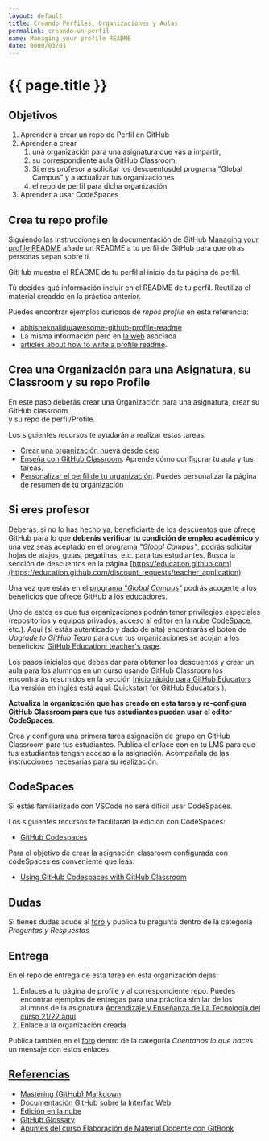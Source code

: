 ```yaml
---
layout: default
title: Creando Perfiles, Organizaciones y Aulas
permalink: creando-un-perfil
name: Managing your profile README
date: 0000/03/01
---
```


# {{ page.title }}

## Objetivos

1. Aprender a crear un repo de Perfil en GitHub
2. Aprender a crear 
    1. una organización para una asignatura que vas a impartir, 
    2. su correspondiente aula GitHub Classroom,
    3. Si eres profesor a solicitar los descuentosdel programa "Global Campus" y a actualizar tus organizaciones 
    3. el repo de perfil para dicha organización
3. Aprender a usar CodeSpaces

## Crea tu repo profile

Siguiendo las instrucciones en la documentación de GitHub [Managing your profile README](https://docs.github.com/en/account-and-profile/setting-up-and-managing-your-github-profile/customizing-your-profile/managing-your-profile-readme) añade un README a tu perfil de GitHub para que otras personas sepan sobre ti.

GitHub muestra el README de tu perfil al inicio de tu página de perfil.

Tú decides qué información incluir en el README de tu perfil. Reutiliza el material creaddo en la práctica anterior.

Puedes encontrar ejemplos curiosos de *repos profile* en esta referencia:

* [abhisheknaiidu/awesome-github-profile-readme](https://github.com/abhisheknaiidu/awesome-github-profile-readme)
* La misma información pero en [la web](https://zzetao.github.io/awesome-github-profile/) asociada
* [articles about how to write a profile readme](https://github.com/abhisheknaiidu/awesome-github-profile-readme#articles). 

## Crea una Organización para una Asignatura, su Classroom  y su repo Profile

En este paso deberás crear una Organización para una asignatura, crear su GitHub classroom  
y su repo de perfil/Profile. 

Los siguientes recursos te ayudarán a realizar estas tareas:

* [Crear una organización nueva desde cero](https://docs.github.com/es/organizations/collaborating-with-groups-in-organizations/creating-a-new-organization-from-scratch)
* [Enseña con GitHub Classroom](https://docs.github.com/es/education/manage-coursework-with-github-classroom/teach-with-github-classroom). Aprende cómo configurar tu aula y tus tareas.
* [Personalizar el perfil de tu organización](https://docs.github.com/es/organizations/collaborating-with-groups-in-organizations/customizing-your-organizations-profile). Puedes personalizar la página de resumen de tu organización

## Si eres profesor

Deberás, si no lo has hecho ya, beneficiarte de los descuentos que ofrece GitHub para lo que **deberás verificar tu condición de empleo académico** y una vez seas aceptado en el [programa *"Global Campus"*](https://docs.github.com/en/education/explore-the-benefits-of-teaching-and-learning-with-github-education/use-github-at-your-educational-institution/about-github-campus-program), podrás solicitar hojas de atajos, guías, pegatinas, etc. para tus estudiantes. Busca la sección de descuentos en la página [https://education.github.com](https://education.github.com/discount_requests/teacher_application)

Una vez que estás en el [programa *"Global Campus"*](https://docs.github.com/en/education/explore-the-benefits-of-teaching-and-learning-with-github-education/use-github-at-your-educational-institution/about-github-campus-program) podrás acogerte a los beneficios que ofrece GitHub a los educadores. 

Uno de estos es que tus organizaciones podrán tener privilegios especiales (repositorios y equipos privados, acceso al [editor en la nube CodeSpace](https://docs.github.com/es/codespaces/getting-started/quickstart), etc.).  Aquí (si estás autenticado y dado de alta) encontrarás el boton de *Upgrade to GitHub Team* para que tus organizaciones se acojan a los beneficios: [GitHub Education: teacher's page](https://education.github.com/globalcampus/teacher). 

Los pasos iniciales que debes dar para obtener los descuentos y crear un aula para los alumnos en un curso usando GitHub Classroom los encontrarás resumidos en la sección [Inicio rápido para GitHub Educators](https://docs.github.com/es/education/quickstart) (La versión en inglés está aquí: [Quickstart for GitHub Educators
](https://docs.github.com/en/education/quickstart)). 

**Actualiza la organización que has creado en esta tarea y re-configura GitHub Classroom para que tus estudiantes puedan usar el editor CodeSpaces**. 

Crea  y configura una primera tarea asignación de grupo en GitHub Classroom para tus estudiantes. Publica el enlace con en tu LMS para que tus  estudiantes tengan acceso a la asignación. Acompañala de las instrucciones necesarias para su realización.

## CodeSpaces

Si estás familiarizado con VSCode no será difícil usar CodeSpaces. 

Los siguientes recursos te facilitarán la edición con CodeSpaces:

* [GitHub Codespaces](https://docs.github.com/en/codespaces)

Para el objetivo de crear la asignación classroom configurada con codeSpaces es conveniente que leas:

* [Using GitHub Codespaces with GitHub Classroom](https://docs.github.com/en/education/manage-coursework-with-github-classroom/integrate-github-classroom-with-an-ide/using-github-codespaces-with-github-classroom)

## Dudas 

Si tienes dudas acude al  [foro](https://github.com/orgs/ULL-OCW-GITHUB-EDUCATION/discussions/categories/q-a-preguntas-y-respuestas) y publica tu pregunta dentro de la categoría *Preguntas y Respuestas*


## Entrega

En el repo de entrega de esta tarea en esta organización dejas:

1. Enlaces a tu página de profile y al correspondiente repo. Puedes encontrar ejemplos de entregas para una práctica similar de los alumnos de la asignatura [Aprendizaje y Enseñanza de La Tecnología del curso 21/22 aquí](https://github.com/orgs/ULL-MFP-AET-2122/repositories?q=profile-readme&type=all&language=&sort=)
2. Enlace a la organización creada

Publica también en el [foro](https://github.com/orgs/ULL-OCW-GITHUB-EDUCATION/discussions)  dentro de la categoría *Cuéntanos lo que haces* un mensaje con estos enlaces.

## [Referencias](references)

* [Mastering (GitHub) Markdown](https://guides.github.com/features/mastering-markdown/#examples)
* [Documentación GitHub sobre la Interfaz Web]({{site.baseurl}}/pages/documentacion-github-interfaz-web)
* [Edición en la nube]({{site.baseurl}}/pages/gitpod)
* [GitHub Glossary](https://docs.github.com/en/free-pro-team@latest/github/getting-started-with-github/github-glossary)
* [Apuntes del curso Elaboración de Material Docente con GitBook](https://casianorodriguezleon.gitbooks.io/elaboracion-de-material-docente-con-gitbook/content/)

